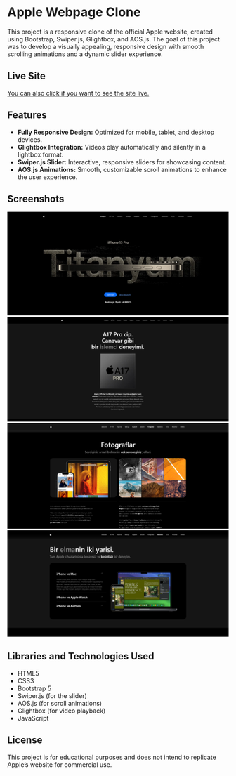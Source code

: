 # Apple Webpage Clone

This project is a responsive clone of the official Apple website, created using Bootstrap, Swiper.js, Glightbox, and AOS.js. The goal of this project was to develop a visually appealing, responsive design with smooth scrolling animations and a dynamic slider experience.

## Live Site

[You can also click if you want to see the site live.](https://iphone15-rk.netlify.app/)

## Features

- **Fully Responsive Design:** Optimized for mobile, tablet, and desktop devices.
- **Glightbox Integration:** Videos play automatically and silently in a lightbox format.
- **Swiper.js Slider:** Interactive, responsive sliders for showcasing content.
- **AOS.js Animations:** Smooth, customizable scroll animations to enhance the user experience.

## Screenshots

![Screenshot](./images/screenshots/image-1.png)
![Screenshot](./images/screenshots/image-2.png)
![Screenshot](./images/screenshots/image-3.png)
![Screenshot](./images/screenshots/image-4.png)

## Libraries and Technologies Used

- HTML5
- CSS3
- Bootstrap 5
- Swiper.js (for the slider)
- AOS.js (for scroll animations)
- Glightbox (for video playback)
- JavaScript

## License

This project is for educational purposes and does not intend to replicate Apple’s website for commercial use.
